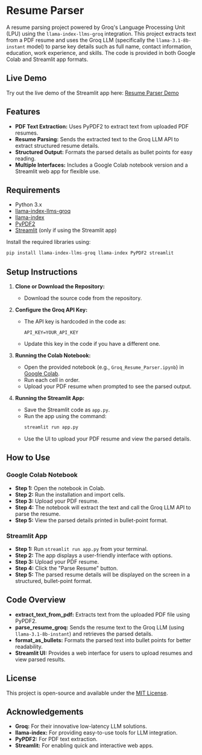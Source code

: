 # Resume Parser

A resume parsing project powered by Groq's Language Processing Unit (LPU) using the `llama-index-llms-groq` integration. This project extracts text from a PDF resume and uses the Groq LLM (specifically the `llama-3.1-8b-instant` model) to parse key details such as full name, contact information, education, work experience, and skills. The code is provided in both Google Colab and Streamlit app formats.

## Live Demo

Try out the live demo of the Streamlit app here: [Resume Parser Demo](https://resume-parser-0265.streamlit.app/)

## Features

- **PDF Text Extraction:** Uses PyPDF2 to extract text from uploaded PDF resumes.
- **Resume Parsing:** Sends the extracted text to the Groq LLM API to extract structured resume details.
- **Structured Output:** Formats the parsed details as bullet points for easy reading.
- **Multiple Interfaces:** Includes a Google Colab notebook version and a Streamlit web app for flexible use.

## Requirements

- Python 3.x
- [llama-index-llms-groq](https://pypi.org/project/llama-index-llms-groq/)
- [llama-index](https://github.com/jerryjliu/llama_index)
- [PyPDF2](https://pypi.org/project/PyPDF2/)
- [Streamlit](https://streamlit.io/) (only if using the Streamlit app)

Install the required libraries using:

```bash
pip install llama-index-llms-groq llama-index PyPDF2 streamlit
```

## Setup Instructions

1. **Clone or Download the Repository:**
   - Download the source code from the repository.

2. **Configure the Groq API Key:**
   - The API key is hardcoded in the code as:
     ```
     API_KEY=YOUR_API_KEY
     ```
   - Update this key in the code if you have a different one.

3. **Running the Colab Notebook:**
   - Open the provided notebook (e.g., `Groq_Resume_Parser.ipynb`) in [Google Colab](https://colab.research.google.com).
   - Run each cell in order.
   - Upload your PDF resume when prompted to see the parsed output.

4. **Running the Streamlit App:**
   - Save the Streamlit code as `app.py`.
   - Run the app using the command:
     ```bash
     streamlit run app.py
     ```
   - Use the UI to upload your PDF resume and view the parsed details.

## How to Use

### Google Colab Notebook

- **Step 1:** Open the notebook in Colab.
- **Step 2:** Run the installation and import cells.
- **Step 3:** Upload your PDF resume.
- **Step 4:** The notebook will extract the text and call the Groq LLM API to parse the resume.
- **Step 5:** View the parsed details printed in bullet-point format.

### Streamlit App

- **Step 1:** Run `streamlit run app.py` from your terminal.
- **Step 2:** The app displays a user-friendly interface with options.
- **Step 3:** Upload your PDF resume.
- **Step 4:** Click the "Parse Resume" button.
- **Step 5:** The parsed resume details will be displayed on the screen in a structured, bullet-point format.

## Code Overview

- **extract_text_from_pdf:** Extracts text from the uploaded PDF file using PyPDF2.
- **parse_resume_groq:** Sends the resume text to the Groq LLM (using `llama-3.1-8b-instant`) and retrieves the parsed details.
- **format_as_bullets:** Formats the parsed text into bullet points for better readability.
- **Streamlit UI:** Provides a web interface for users to upload resumes and view parsed results.

## License

This project is open-source and available under the [MIT License](LICENSE).

## Acknowledgements

- **Groq:** For their innovative low-latency LLM solutions.
- **llama-index:** For providing easy-to-use tools for LLM integration.
- **PyPDF2:** For PDF text extraction.
- **Streamlit:** For enabling quick and interactive web apps.
